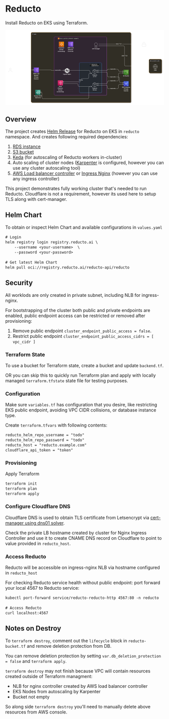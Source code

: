 # Reducto 

Install Reducto on EKS using Terraform.

![Reducto on-prem Architecture](./reducto-architecture-large.png)

## Overview

The project creates [Helm Release](./reducto-helm-release.tf) for Reducto on EKS in `reducto` namespace. And creates following required dependencies:
1. [RDS instance](./reducto-db.tf)
2. [S3 bucket](./reducto-bucket.tf)
3. [Keda](./keda.tf) (for autoscaling of Reducto workers in-cluster)
4. Auto scaling of cluster nodes ([Karpenter](./karpenter.tf) is configured, however you can use any cluster autoscaling tool)
5. [AWS Load balancer controller](./aws-load-balancer-controller.tf) or [Ingress Nginx](./ingress-nginx-controller.tf) (however you can use any ingress controller)

This project demonstrates fully working cluster that's needed to run Reducto.
Cloudflare is not a requirement, however its used here to setup TLS along with cert-manager.

## Helm Chart

To obtain or inspect Helm Chart and available configurations in `values.yaml`

```
# Login
helm registry login registry.reducto.ai \
    --username <your-username>  \
    --password <your-password>

# Get latest Helm Chart
helm pull oci://registry.reducto.ai/reducto-api/reducto
```


## Security

All worklods are only created in private subnet, including NLB for ingress-nginx.

For bootstrapping of the cluster both public and private endpoints are enabled, public endpoint access can be restricted or removed after provisioning:

1. Remove public endpoint `cluster_endpoint_public_access = false`.
2. Restrict public endpoint `cluster_endpoint_public_access_cidrs = [ vpc_cidr ]`


### Terraform State

To use a bucket for Terraform state, create a bucket and update `backend.tf`.

OR you can skip this to quickly run Terraform plan and apply with locally managed `terraform.tfstate` state file for testing purposes.

### Configuration

Make sure `variables.tf` has configuration that you desire, like restricting EKS public endpoint, avoiding VPC CIDR collisions, or database instance type.

Create `terraform.tfvars` with following contents:

```
reducto_helm_repo_username = "todo"
reducto_helm_repo_password = "todo"
reducto_host = "reducto.example.com"
cloudflare_api_token = "token"
```

### Provisioning

Apply Terraform

```
terraform init
terraform plan
terraform apply
```

### Configure Cloudflare DNS

Cloudflare DNS is used to obtain TLS certificate from Letsencrypt via [cert-manager using dns01 solver](https://cert-manager.io/docs/configuration/acme/dns01/cloudflare/).

Check the private LB hostname created by cluster for Nginx Ingress Controller and use it to create CNAME DNS record on Cloudflare to point to value provided in `reducto_host`.

### Access Reducto

Reducto will be accessible on ingress-nginx NLB via hostname configured in `reducto_host`

For checking Reducto service health without public endpoint: port forward your local 4567 to Reducto service:

```
kubectl port-forward service/reducto-reducto-http 4567:80 -n reducto

# Access Reducto
curl localhost:4567
```

## Notes on Destroy

To `terraform destroy`, comment out the `lifecycle` block in `reducto-bucket.tf` and remove deletion protection from DB.

You can remove deletion protection by setting `var.db_deletion_protection = false` and `terraform apply`.

`terraform destroy` may not finish because VPC will contain resources created outside of Terraform managment:
- NLB for nginx controller created by AWS load balancer controller
- EKS Nodes from autoscaling by Karpenter
- Bucket not empty

So along side `terraform destroy` you'll need to manually delete above resources from AWS console.
